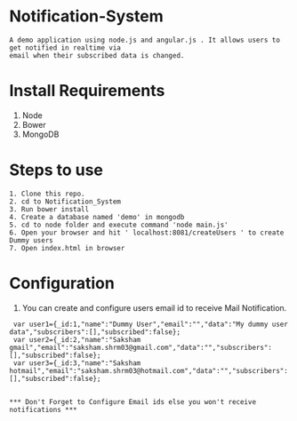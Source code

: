 # Notification-System

```
A demo application using node.js and angular.js . It allows users to get notified in realtime via 
email when their subscribed data is changed.
```

# Install Requirements

1. Node
2. Bower
3. MongoDB

# Steps to use
```
1. Clone this repo.
2. cd to Notification_System
3. Run bower install
4. Create a database named 'demo' in mongodb
5. cd to node folder and execute command 'node main.js'
6. Open your browser and hit ' localhost:8081/createUsers ' to create Dummy users
7. Open index.html in browser
```

# Configuration

1. You can create and configure users email id to receive Mail Notification.

```
 var user1={_id:1,"name":"Dummy User","email":"","data":"My dummy user data","subscribers":[],"subscribed":false};
 var user2={_id:2,"name":"Saksham gmail","email":"saksham.shrm03@gmail.com","data":"","subscribers":[],"subscribed":false};
 var user3={_id:3,"name":"Saksham hotmail","email":"saksham.shrm03@hotmail.com","data":"","subscribers":[],"subscribed":false};
 
```

`*** Don't Forget to Configure Email ids else you won't receive notifications ***`



